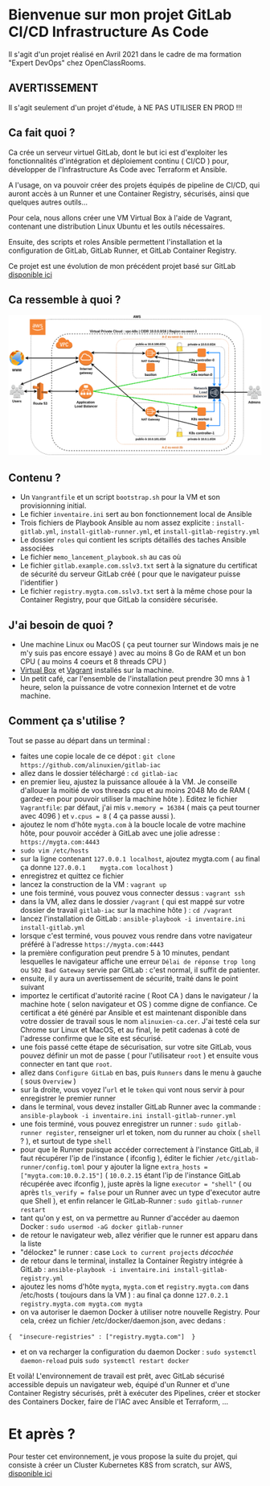 # Bienvenue sur mon projet GitLab CI/CD Infrastructure As Code
Il s'agit d'un projet réalisé en Avril 2021 dans le cadre de ma formation "Expert DevOps" chez OpenClassRooms.

## AVERTISSEMENT
Il s'agit seulement d'un projet d'étude, à NE PAS UTILISER EN PROD  !!!

## Ca fait quoi ?
Ca crée un serveur virtuel GitLab, dont le but ici est d'exploiter les fonctionnalités d'intégration et déploiement continu ( CI/CD ) pour, développer de l'Infrastructure As Code avec Terraform et Ansible.

A l'usage, on va pouvoir créer des projets équipés de pipeline de CI/CD, qui auront accès à un Runner et une Container Registry, sécurisés, ainsi que quelques autres outils...

Pour cela, nous allons créer une VM Virtual Box à l'aide de Vagrant, contenant une distribution Linux Ubuntu et les outils nécessaires.

Ensuite, des scripts et roles Ansible permettent l'installation et la configuration de GitLab, GitLab Runner, et GitLab Container Registry.

Ce projet est une évolution de mon précédent projet basé sur GitLab [disponible ici](https://github.com/alinuxien/vm-gitlab-ansible)

## Ca ressemble à quoi ?
![Vue d'ensemble de l'Architecture Cloud AWS](https://github.com/alinuxien/k8s-aws-iac/blob/master/K8s%20on%20AWS%20-%20Global%20Architecture.png)

## Contenu ?
- Un `Vangrantfile` et un script `bootstrap.sh` pour la VM et son provisionning initial.
- Le fichier `inventaire.ini` sert au bon fonctionnement local de Ansible
- Trois fichiers de Playbook Ansible au nom assez explicite : `install-gitlab.yml`, `install-gitlab-runner.yml`, et `install-gitlab-registry.yml`
- Le dossier `roles` qui contient les scripts détaillés des taches Ansible associées
- Le fichier `memo_lancement_playbook.sh` au cas où
- Le fichier `gitlab.example.com.sslv3.txt` sert à la signature du certificat de sécurité du serveur GitLab créé ( pour que le navigateur puisse l'identifier )
- Le fichier `registry.mygta.com.sslv3.txt` sert à la même chose pour la Container Registry, pour que GitLab la considère sécurisée.
 
## J'ai besoin de quoi ?
- Une machine Linux ou MacOS ( ça peut tourner sur Windows mais je ne m'y suis pas encore essayé ) avec au moins 8 Go de RAM et un bon CPU ( au moins 4 coeurs et 8 threads CPU )
- [Virtual Box](https://www.virtualbox.org/) et [Vagrant](https://www.vagrantup.com/downloads) installés sur la machine. 
- Un petit café, car l'ensemble de l'installation peut prendre 30 mns à 1 heure, selon la puissance de votre connexion Internet et de votre machine.

## Comment ça s'utilise ?
Tout se passe au départ dans un terminal :

- faites une copie locale de ce dépot :  `git clone https://github.com/alinuxien/gitlab-iac`
- allez dans le dossier téléchargé : `cd gitlab-iac`
- en premier lieu, ajustez la puissance allouée à la VM. Je conseille d'allouer la moitié de vos threads cpu et au moins 2048 Mo de RAM ( gardez-en pour pouvoir utiliser la machine hôte ). Editez le fichier `Vagrantfile`: par défaut, j'ai mis `v.memory = 16384` ( mais ça peut tourner avec 4096 ) et `v.cpus = 8` ( 4 ça passe aussi ).
- ajoutez le nom d'hôte `mygta.com` à la boucle locale de votre machine hôte, pour pouvoir accéder à GitLab avec une jolie adresse : `https://mygta.com:4443`
- `sudo vim /etc/hosts` 
- sur la ligne contenant `127.0.0.1 localhost`, ajoutez mygta.com ( au final ça donne `127.0.0.1	mygta.com localhost` )
- enregistrez et quittez ce fichier
- lancez la construction de la VM : `vagrant up`
- une fois terminé, vous pouvez vous connecter dessus : `vagrant ssh`
- dans la VM, allez dans le dossier `/vagrant` ( qui est mappé sur votre dossier de travail `gitlab-iac` sur la machine hôte ) : `cd /vagrant`
- lancez l'installation de GitLab : `ansible-playbook -i inventaire.ini install-gitlab.yml`
- lorsque c'est terminé, vous pouvez vous rendre dans votre navigateur préféré à l'adresse `https://mygta.com:4443` 
- la première configuration peut prendre 5 à 10 minutes, pendant lesquelles le navigateur affiche une erreur `Délai de réponse trop long` ou `502 Bad Gateway` servie par GitLab : c'est normal, il suffit de patienter.
- ensuite, il y aura un avertissement de sécurité, traité dans le point suivant
- importez le certificat d'autorité racine ( Root CA ) dans le navigateur / la machine hote ( selon navigateur et OS ) comme digne de confiance. Ce certificat a été généré par Ansible et est maintenant disponible dans votre dossier de travail sous le nom `alinuxien-ca.cer`. J'ai testé cela sur Chrome sur Linux et MacOS, et au final, le petit cadenas à coté de l'adresse confirme que le site est sécurisé.
- une fois passé cette étape de sécurisation, sur votre site GitLab, vous pouvez définir un mot de passe ( pour l'utilisateur `root` ) et ensuite vous connecter en tant que `root`.
- allez dans `Configure GitLab` en bas, puis `Runners` dans le menu à gauche ( sous `Overview` )
- sur la droite, vous voyez l'`url` et le `token` qui vont nous servir à pour enregistrer le premier runner
- dans le terminal, vous devez installer GitLab Runner avec la commande : `ansible-playbook -i inventaire.ini install-gitlab-runner.yml`
- une fois terminé, vous pouvez enregistrer un runner : `sudo gitlab-runner register`, renseigner url et token, nom du runner au choix ( `shell` ? ), et surtout de type `shell`
- pour que le Runner puisque accéder correctement à l'instance GitLab, il faut récupérer l'ip de l'instance ( ifconfig ), éditer le fichier `/etc/gitlab-runner/config.toml` pour y ajouter la ligne `extra_hosts = ["mygta.com:10.0.2.15"]` ( `10.0.2.15` étant l'ip de l'instance GitLab récupérée avec ifconfig ), juste après la ligne `executor = "shell"` ( ou après `tls_verify = false` pour un Runner avec un type d'executor autre que Shell ), et enfin relancer le GitLab-Runner : `sudo gitlab-runner restart`
- tant qu'on y est, on va permettre au Runner d'accéder au daemon Docker : `sudo usermod -aG docker gitlab-runner`
- de retour le navigateur web, allez vérifier que le runner est apparu dans la liste
- "délockez" le runner : case `Lock to current projects` *décochée* 
- de retour dans le terminal, installez la Container Registry intégrée à GitLab : `ansible-playbook -i inventaire.ini install-gitlab-registry.yml`
- ajoutez les noms d'hôte `mygta`, `mygta.com` et `registry.mygta.com` dans /etc/hosts ( toujours dans la VM ) : au final ça donne `127.0.2.1 registry.mygta.com mygta.com mygta`
- on va autoriser le daemon Docker à utiliser notre nouvelle Registry. Pour cela, créez un fichier /etc/docker/daemon.json, avec dedans :

`
{ 
  "insecure-registries" : ["registry.mygta.com"] 
}
`
- et on va recharger la configuration du daemon Docker : `sudo systemctl daemon-reload` puis `sudo systemctl restart docker`


Et voilà! L'environnement de travail est prêt, avec GitLab sécurisé accessible depuis un navigateur web, équipé d'un Runner et d'une Container Registry sécurisés, prêt à exécuter des Pipelines, créer et stocker des Containers Docker, faire de l'IAC avec Ansible et Terraform, ...

# Et après ?
Pour tester cet environnement, je vous propose la suite du projet, qui consiste à créer un Cluster Kubernetes K8S from scratch, sur AWS, 
[disponible ici](https://github.com/alinuxien/k8s-aws-iac)

